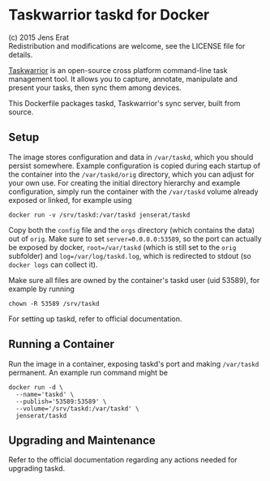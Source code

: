 # Taskwarrior taskd for Docker

(c) 2015 Jens Erat  
Redistribution and modifications are welcome, see the LICENSE file for details.

[Taskwarrior](http://www.taskwarrior.org) is an open-source cross platform command-line task management tool. It allows you to capture, annotate, manipulate and present your tasks, then sync them among devices.

This Dockerfile packages taskd, Taskwarrior's sync server, built from source.

## Setup

The image stores configuration and data in `/var/taskd`, which you should persist somewhere. Example configuration is copied during each startup of the container into the `/var/taskd/orig` directory, which you can adjust for your own use. For creating the initial directory hierarchy and example configuration, simply run the container with the `/var/taskd` volume already exposed or linked, for example using

    docker run -v /srv/taskd:/var/taskd jenserat/taskd

Copy both the `config` file and the `orgs` directory (which contains the data) out of `orig`. Make sure to set `server=0.0.0.0:53589`, so the port can actually be exposed by docker, `root=/var/taskd` (which is still set to the `orig` subfolder) and `log=/var/log/taskd.log`, which is redirected to stdout (so `docker logs` can collect it).

Make sure all files are owned by the container's taskd user (uid 53589), for example by running

    chown -R 53589 /srv/taskd

For setting up taskd, refer to official documentation.

## Running a Container

Run the image in a container, exposing taskd's port and making `/var/taskd` permanent. An example run command might be

    docker run -d \
      --name='taskd' \
      --publish='53589:53589' \
      --volume='/srv/taskd:/var/taskd' \
      jenserat/taskd

## Upgrading and Maintenance

Refer to the official documentation regarding any actions needed for upgrading taskd.
